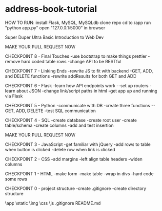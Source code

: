 address-book-tutorial
=====================

HOW TO RUN:
install Flask, MySQL, MySQLdb
clone repo
cd to /app
run "python app.py"
open "127.0.0.1:5000" in browser

Super Duper Ultra Basic Introduction to Web Dev

MAKE YOUR PULL REQUEST NOW

CHECKPOINT 8 - Final Touches
-use bootstrap to make things prettier
-remove hard coded table rows
-change API to be RESTful

CHECKPOINT 7 - Linking Ends
-rewrite JS to fit with backend
-GET, ADD, and DELETE functions
-rewrite addResults for both GET and ADD

CHECKPOINT 6 - Flask
-learn how API endpoints work
--set up routers
-learn about JSON
-change link/script paths in html
-get app up and running via Flask

CHECKPOINT 5 - Python
-communicate with DB
-create three functions
--GET, ADD, DELETE
-test SQL communication

CHECKPOINT 4 - SQL
-create database
-create root user
-create table/schema
-create columns
-add and test insertion

MAKE YOUR PULL REQUEST NOW

CHECKPOINT 3 - JavaScript
-get familiar with jQuery
-add rows to table when button is clicked
-delete row when link is clicked

CHECKPOINT 2 - CSS
-add margins
-left align table headers
-widen columns

CHECKPOINT 1 - HTML
-make form
-make table
-wrap in divs
-hard code some rows

CHECKPOINT 0 - project structure
-create .gitignore
-create directory structure

\app
	\static
		\img
		\css
		\js
.gitignore
README.md
